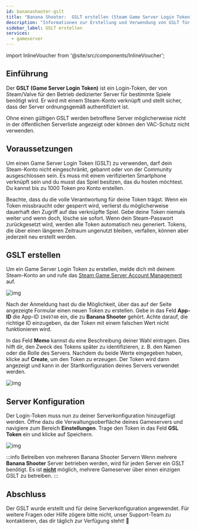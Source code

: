 ```yaml
---
id: bananashooter-gslt
title: "Banana Shooter:  GSLT erstellen (Steam Game Server Login Token)"
description: "Informationen zur Erstellung und Verwendung von GSLT für Banana Shooter Server von ZAP-Hosting - ZAP-Hosting.com Dokumentation"
sidebar_label: GSLT erstellen
services:
  - gameserver
---
```


import InlineVoucher from '@site/src/components/InlineVoucher';



## Einführung

Der **GSLT (Game Server Login Token)** ist ein Login-Token, der von Steam/Valve für den Betrieb dedizierter Server für bestimmte Spiele benötigt wird. Er wird mit einem Steam-Konto verknüpft und stellt sicher, dass der Server ordnungsgemäß authentifiziert ist.

Ohne einen gültigen GSLT werden betroffene Server möglicherweise nicht in der öffentlichen Serverliste angezeigt oder können den VAC-Schutz nicht verwenden.

<InlineVoucher />



## Voraussetzungen

Um einen Game Server Login Token (GSLT) zu verwenden, darf dein Steam-Konto nicht eingeschränkt, gebannt oder von der Community ausgeschlossen sein. Es muss mit einem verifizierten Smartphone verknüpft sein und du musst das Spiel besitzen, das du hosten möchtest. Du kannst bis zu 1000 Token pro Konto erstellen.

Beachte, dass du die volle Verantwortung für deine Token trägst. Wenn ein Token missbraucht oder gesperrt wird, verlierst du möglicherweise dauerhaft den Zugriff auf das verknüpfte Spiel. Gebe deine Token niemals weiter und wenn doch, lösche sie sofort. Wenn dein Steam-Passwort zurückgesetzt wird, werden alle Token automatisch neu generiert. Tokens, die über einen längeren Zeitraum ungenutzt bleiben, verfallen, können aber jederzeit neu erstellt werden.



## GSLT erstellen
Um ein Game Server Login Token zu erstellen, melde dich mit deinem Steam-Konto an und rufe das [Steam Game Server Account Management](https://steamcommunity.com/dev/managegameservers) auf.


![img](https://screensaver01.zap-hosting.com/index.php/s/WaMsyscboqCtNHA/preview)

Nach der Anmeldung hast du die Möglichkeit, über das auf der Seite angezeigte Formular einen neuen Token zu erstellen. Gebe in das Feld **App-ID** die App-ID `1949740` ein, die zu **Banana Shooter** gehört. Achte darauf, die richtige ID einzugeben, da der Token mit einem falschen Wert nicht funktionieren wird.

In das Feld **Memo** kannst du eine Beschreibung deiner Wahl eintragen. Dies hilft dir, den Zweck des Tokens später zu identifizieren, z. B. den Namen oder die Rolle des Servers. Nachdem du beide Werte eingegeben haben, klicke auf **Create**, um den Token zu erzeugen. Der Token wird dann angezeigt und kann in der Startkonfiguration deines Servers verwendet werden.

![img](https://screensaver01.zap-hosting.com/index.php/s/Yn572Ze42ZsXNPL/download)

## Server Konfiguration

Der Login-Token muss nun zu deiner Serverkonfiguration hinzugefügt werden. Öffne dazu die Verwaltungsoberfläche deines Gameservers und navigiere zum Bereich **Einstellungen**. Trage den Token in das Feld **GSL Token** ein und klicke auf Speichern.

![img](https://screensaver01.zap-hosting.com/index.php/s/tzJiT4nTZo2nWMz/preview)

:::info Betreiben von mehreren Banana Shooter Servern
Wenn mehrere **Banana Shooter** Server betrieben werden, wird für jeden Server ein GSLT benötigt. Es ist <u>**nicht**</u> möglich, mehrere Gameserver über einen einzigen GSLT zu betreiben.
:::



## Abschluss

Der GSLT wurde erstellt und für deine Serverkonfiguration angewendet. Für weitere Fragen oder Hilfe zögere bitte nicht, unser Support-Team zu kontaktieren, das dir täglich zur Verfügung steht! 🙂